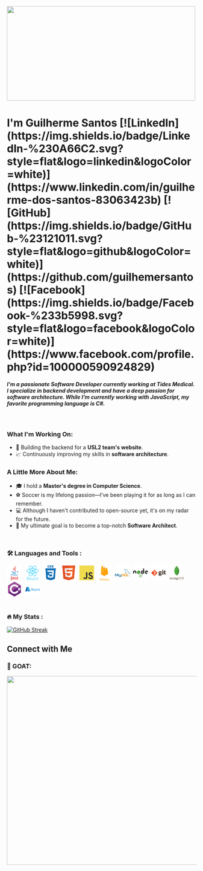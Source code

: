 <img src="https://media.giphy.com/media/ASd0Ukj0y3qMM/giphy.gif" width="500" height="250"  />
<h1>
   I'm Guilherme Santos
   [![LinkedIn](https://img.shields.io/badge/LinkedIn-%230A66C2.svg?style=flat&logo=linkedin&logoColor=white)](https://www.linkedin.com/in/guilherme-dos-santos-83063423b)
[![GitHub](https://img.shields.io/badge/GitHub-%23121011.svg?style=flat&logo=github&logoColor=white)](https://github.com/guilhemersantos)
[![Facebook](https://img.shields.io/badge/Facebook-%233b5998.svg?style=flat&logo=facebook&logoColor=white)](https://www.facebook.com/profile.php?id=100000590924829)

</h1>
<h5>I'm a passionate Software Developer currently working at Tides Medical. I specialize in backend development and have a deep passion for software architecture. While I’m currently working with JavaScript, my favorite programming language is C#.</h5>

<br/>

### What I'm Working On:
- 🔧 Building the backend for a **USL2 team's website**.
- 📈 Continuously improving my skills in **software architecture**.

### A Little More About Me:
- 🎓 I hold a **Master's degree in Computer Science**.
- ⚽ Soccer is my lifelong passion—I’ve been playing it for as long as I can remember.
- 💻 Although I haven't contributed to open-source yet, it's on my radar for the future.
- 🌟 My ultimate goal is to become a top-notch **Software Architect**.

<br/>


### :hammer_and_wrench: Languages and Tools :
<div>
  <img src="https://github.com/devicons/devicon/blob/master/icons/java/java-original-wordmark.svg" title="Java" alt="Java" width="40" height="40"/>&nbsp;
  <img src="https://github.com/devicons/devicon/blob/master/icons/react/react-original-wordmark.svg" title="React" alt="React" width="40" height="40"/>&nbsp;
  <img src="https://github.com/devicons/devicon/blob/master/icons/css3/css3-plain-wordmark.svg"  title="CSS3" alt="CSS" width="40" height="40"/>&nbsp;
  <img src="https://github.com/devicons/devicon/blob/master/icons/html5/html5-original.svg" title="HTML5" alt="HTML" width="40" height="40"/>&nbsp;
  <img src="https://github.com/devicons/devicon/blob/master/icons/javascript/javascript-original.svg" title="JavaScript" alt="JavaScript" width="40" height="40"/>&nbsp;
  <img src="https://github.com/devicons/devicon/blob/master/icons/firebase/firebase-plain-wordmark.svg" title="Firebase" alt="Firebase" width="40" height="40"/>&nbsp;
  <img src="https://github.com/devicons/devicon/blob/master/icons/mysql/mysql-original-wordmark.svg" title="MySQL"  alt="MySQL" width="40" height="40"/>&nbsp;
  <img src="https://github.com/devicons/devicon/blob/master/icons/nodejs/nodejs-original-wordmark.svg" title="NodeJS" alt="NodeJS" width="40" height="40"/>&nbsp;
  <img src="https://github.com/devicons/devicon/blob/master/icons/git/git-original-wordmark.svg" title="Git" alt="Git" width="40" height="40"/>&nbsp;
  <img src="https://github.com/devicons/devicon/blob/master/icons/mongodb/mongodb-original-wordmark.svg" title="MongoDB" alt="MongoDB" width="40" height="40"/>&nbsp;
  <img src="https://github.com/devicons/devicon/blob/master/icons/csharp/csharp-original.svg" title="C#" alt="C#" width="40" height="40"/>&nbsp;
  <img src="https://github.com/devicons/devicon/blob/master/icons/azure/azure-original-wordmark.svg" title="Azure" alt="Azure" width="40" height="40"/>&nbsp;
</div>

<br/>

### :fire: My Stats :
<a href="https://git.io/streak-stats"><img src="http://github-readme-streak-stats.herokuapp.com?user=gsantos0709&theme=dark&hide_border=true&date_format=M%20j%5B%2C%20Y%5D" alt="GitHub Streak" /></a>

## Connect with Me





### 🐐 GOAT:
<img src="https://i.giphy.com/media/v1.Y2lkPTc5MGI3NjExZHF4bjRvbDdmNDFpZG9zbjA2cmdhZzQ3cXA4enAyNzlyMHVhMDJ1ZCZlcD12MV9pbnRlcm5hbF9naWZfYnlfaWQmY3Q9Zw/HMpcgxAZs5YYHsbe8P/giphy.gif" width="1000" height="500"  />



